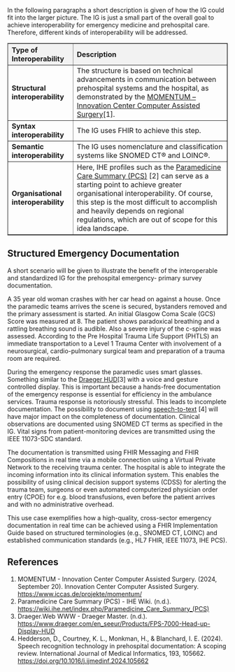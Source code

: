 In the following paragraphs a short description is given of how the IG could fit into the larger picture. The IG is just a small part of the overall goal to achieve interoperability for emergency medicine and prehospital care. Therefore, different kinds of interoperability will be addressed.

<table border="1" cellpadding="10" cellspacing="0" style="border-collapse: collapse; width: 100%;">
  <thead>
    <tr style="background-color: #f2f2f2;">
      <th style="text-align: left;">Type of Interoperability</th>
      <th style="text-align: left;">Description</th>
    </tr>
  </thead>
  <tbody>
    <tr>
      <td><strong>Structural interoperability</strong></td>
      <td>The structure is based on technical advancements in communication between prehospital systems and the hospital, as demonstrated by the <a href="https://www.iccas.de/projekte/momentum/" target="_blank">MOMENTUM – Innovation Center Computer Assisted Surgery</a>[1].</td>
    </tr>
    <tr>
      <td><strong>Syntax interoperability</strong></td>
      <td>The IG uses FHIR to achieve this step.</td>
    </tr>
    <tr>
      <td><strong>Semantic interoperability</strong></td>
      <td>The IG uses nomenclature and classification systems like SNOMED CT® and LOINC®.</td>
    </tr>
    <tr>
      <td><strong>Organisational interoperability</strong></td>
      <td>Here, IHE profiles such as the <a href="https://wiki.ihe.net/index.php/Paramedicine_Care_Summary_(PCS)" target="_blank">Paramedicine Care Summary (PCS)</a> [2] can serve as a starting point to achieve greater organisational interoperability. Of course, this step is the most difficult to accomplish and heavily depends on regional regulations, which are out of scope for this idea landscape.</td>
    </tr>
  </tbody>
</table>


##  Structured Emergency Documentation


A short scenario will be given to illustrate the benefit of the interoperable and standardized IG for the prehospital emergency- primary survey documentation.

A 35 year old woman crashes with her car head on against a house. Once the paramedic teams arrives the scene is secured, bystanders removed and the primary assessment is started.
An initial Glasgow Coma Scale (GCS) Score was measured at 8. The patient shows paradoxical breathing and a rattling breathing sound is audible. Also a severe injury of the c-spine was assessed.
According to the Pre Hospital Trauma Life Support (PHTLS) an immediate transportation to a Level 1 Trauma Center with involvement of a neurosurgical, cardio-pulmonary surgical team
and preparation of a trauma room are required.

During the emergency response the paramedic uses smart glasses. Something similar to the 
<a href="https://www.draeger.com/en_seeur/Products/FPS-7000-Head-up-Display-HUD" target="_blank">Draeger HUD</a>[3] 
with a voice and gesture controlled display. This is important because a hands-free documentation of the emergency response is essential for efficiency in the ambulance services.
Trauma response is notoriously stressful. This leads to incomplete documentation.
The possibility to document using <a href="https://doi.org/10.1016/j.ijmedinf.2024.105662" target="_blank">speech-to-text</a> [4] will have major impact on the completeness of documentation.
Clinical observations are documented using SNOMED CT terms as specified in the IG.
Vital signs from patient-monitoring devices are transmitted using the IEEE 11073-SDC standard.

The documentation is transmitted using FHIR Messaging and FHIR Compositions in real time via a mobile connection using a Virtual Private Network to the receiving trauma center.
The hospital is able to integrate the incoming information into its clinical information system.
This enables the possibility of using clinical decision support systems (CDSS) for alerting the trauma team, surgeons or even automated computerized physician order entry (CPOE)
for e.g. blood transfusions, even before the patient arrives and with no administrative overhead.

This use case exemplifies how a high-quality, cross-sector emergency documentation in real time can be achieved using a FHIR Implementation Guide based on structured terminologies
(e.g., SNOMED CT, LOINC) and established communication standards (e.g., HL7 FHIR, IEEE 11073, IHE PCS).





## References
1. MOMENTUM - Innovation Center Computer Assisted Surgery. (2024, September 20). Innovation Center Computer Assisted Surgery. https://www.iccas.de/projekte/momentum/
2. Paramedicine Care Summary (PCS) - IHE Wiki. (n.d.). https://wiki.ihe.net/index.php/Paramedicine_Care_Summary_(PCS)
3. Draeger.Web WWW - Draeger Master. (n.d.). https://www.draeger.com/en_seeur/Products/FPS-7000-Head-up-Display-HUD
4. Hedderson, D., Courtney, K. L., Monkman, H., & Blanchard, I. E. (2024). Speech recognition technology in prehospital documentation: A scoping review. International Journal of Medical Informatics, 193, 105662. https://doi.org/10.1016/j.ijmedinf.2024.105662
